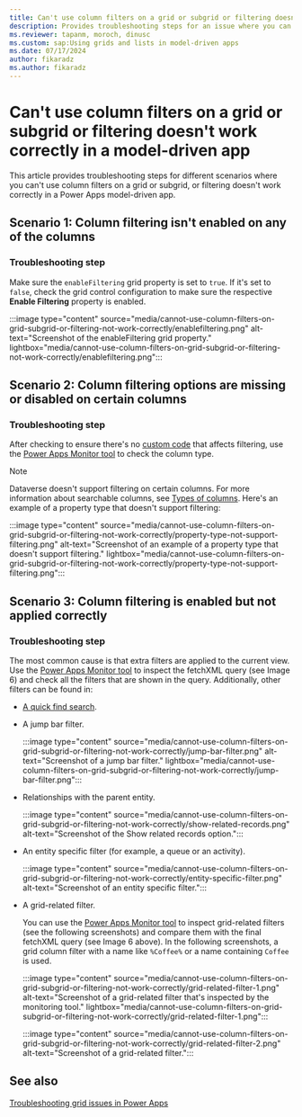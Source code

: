 ```yaml
---
title: Can't use column filters on a grid or subgrid or filtering doesn't work correctly
description: Provides troubleshooting steps for an issue where you can't use column filters on a grid or subgrid, or filtering doesn't work correctly in a Power Apps model-driven app.
ms.reviewer: tapanm, moroch, dinusc
ms.custom: sap:Using grids and lists in model-driven apps
ms.date: 07/17/2024
author: fikaradz
ms.author: fikaradz
---
```

# Can't use column filters on a grid or subgrid or filtering doesn't work correctly in a model-driven app

This article provides troubleshooting steps for different scenarios where you can't use column filters on a grid or subgrid, or filtering doesn't work correctly in a Power Apps model-driven app.

## Scenario 1: Column filtering isn't enabled on any of the columns

### Troubleshooting step

Make sure the `enableFiltering` grid property is set to `true`. If it's set to `false`, check the grid control configuration to make sure the respective **Enable Filtering** property is enabled.

:::image type="content" source="media/cannot-use-column-filters-on-grid-subgrid-or-filtering-not-work-correctly/enablefiltering.png" alt-text="Screenshot of the enableFiltering grid property." lightbox="media/cannot-use-column-filters-on-grid-subgrid-or-filtering-not-work-correctly/enablefiltering.png":::

## Scenario 2: Column filtering options are missing or disabled on certain columns

### Troubleshooting step

After checking to ensure there's no [custom code](grid-issues.md#steps-to-perform-before-starting-troubleshooting) that affects filtering, use the [Power Apps Monitor tool](/power-apps/maker/monitor-overview) to check the column type.

> [!NOTE]
> Dataverse doesn't support filtering on certain columns. For more information about searchable columns, see [Types of columns](/power-apps/maker/data-platform/types-of-fields). Here's an example of a property type that doesn't support filtering:
> 
> :::image type="content" source="media/cannot-use-column-filters-on-grid-subgrid-or-filtering-not-work-correctly/property-type-not-support-filtering.png" alt-text="Screenshot of an example of a property type that doesn't support filtering." lightbox="media/cannot-use-column-filters-on-grid-subgrid-or-filtering-not-work-correctly/property-type-not-support-filtering.png":::

## Scenario 3: Column filtering is enabled but not applied correctly

### Troubleshooting step

The most common cause is that extra filters are applied to the current view. Use the [Power Apps Monitor tool](/power-apps/maker/monitor-overview) to inspect the fetchXML query (see Image 6) and check all the filters that are shown in the query. Additionally, other filters can be found in:

- [A quick find search](/power-apps/user/quick-find).
- A jump bar filter.

  :::image type="content" source="media/cannot-use-column-filters-on-grid-subgrid-or-filtering-not-work-correctly/jump-bar-filter.png" alt-text="Screenshot of a jump bar filter." lightbox="media/cannot-use-column-filters-on-grid-subgrid-or-filtering-not-work-correctly/jump-bar-filter.png":::

- Relationships with the parent entity.

  :::image type="content" source="media/cannot-use-column-filters-on-grid-subgrid-or-filtering-not-work-correctly/show-related-records.png" alt-text="Screenshot of the Show related records option.":::

- An entity specific filter (for example, a queue or an activity).  

  :::image type="content" source="media/cannot-use-column-filters-on-grid-subgrid-or-filtering-not-work-correctly/entity-specific-filter.png" alt-text="Screenshot of an entity specific filter.":::

- A grid-related filter.

  You can use the [Power Apps Monitor tool](/power-apps/maker/monitor-overview) to inspect grid-related filters (see the following screenshots) and compare them with the final fetchXML query (see Image 6 above). In the following screenshots, a grid column filter with a name like `%Coffee%` or a name containing `Coffee` is used.

  :::image type="content" source="media/cannot-use-column-filters-on-grid-subgrid-or-filtering-not-work-correctly/grid-related-filter-1.png" alt-text="Screenshot of a grid-related filter that's inspected by the monitoring tool." lightbox="media/cannot-use-column-filters-on-grid-subgrid-or-filtering-not-work-correctly/grid-related-filter-1.png":::

  :::image type="content" source="media/cannot-use-column-filters-on-grid-subgrid-or-filtering-not-work-correctly/grid-related-filter-2.png" alt-text="Screenshot of a grid-related filter.":::

## See also

[Troubleshooting grid issues in Power Apps](grid-issues.md)
